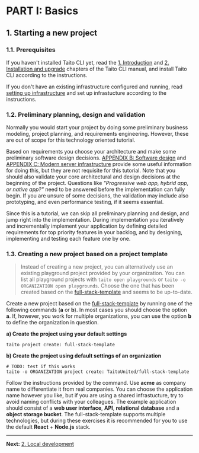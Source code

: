 # PART I: Basics

## 1. Starting a new project

### 1.1. Prerequisites

If you haven't installed Taito CLI yet, read the [1. Introduction](https://taitounited.github.io/taito-cli/docs/01-introduction) and [2. Installation and upgrade](https://taitounited.github.io/taito-cli/docs/02-installation/) chapters of the Taito CLI manual, and install Taito CLI according to the instructions.

If you don't have an existing infrastructure configured and running, read [setting up infrastructure](https://taitounited.github.io/taito-cli/docs/03-quick-start/#setting-up-infrastructure) and set up infrastucture according to the instructions.

### 1.2. Preliminary planning, design and validation

Normally you would start your project by doing some preliminary business modeling, project planning, and requirements engineering. However, these are out of scope for this technology oriented tutorial.

Based on requirements you choose your architecture and make some preliminary software design decisions. [APPENDIX B: Software design](/tutorial/b-software-design) and [APPENDIX C: Modern server infrastructure](/tutorial/c-modern-server-infrastructure) provide some useful information for doing this, but they are not requisite for this tutorial. Note that you should also validate your core architectural and design decisions at the beginning of the project. Questions like _"Progressive web app, hybrid app, or native app?"_ need to be answered before the implementation can fully begin. If you are unsure of some decisions, the validation may include also prototyping, and even performance testing, if it seems essential.

Since this is a tutorial, we can skip all preliminary planning and design, and jump right into the implementation. During implementation you iteratively and incrementally implement your application by defining detailed requirements for top priority features in your backlog, and by designing, implementing and testing each feature one by one.

### 1.3. Creating a new project based on a project template

> Instead of creating a new project, you can alternatively use an existing playground project provided by your organization. You can list all playground projects with `taito open playgrounds` or `taito -o ORGANIZATION open playgrounds`. Choose the one that has been created based on the [full-stack-template](https://github.com/TaitoUnited/full-stack-template) and seems to be up-to-date.

Create a new project based on the [full-stack-template](https://github.com/TaitoUnited/full-stack-template) by running one of the following commands (**a** or **b**). In most cases you should choose the option **a**. If, however, you work for multiple organizations, you can use the option **b** to define the organization in question.

**a) Create the project using your default settings**

```shell
taito project create: full-stack-template
```

**b) Create the project using default settings of an organization**

```shell
# TODO: test if this works
taito -o ORGANIZATION project create: TaitoUnited/full-stack-template
```

Follow the instructions provided by the command. Use **acme** as company name to differentiate it from real companies. You can choose the application name however you like, but if you are using a shared infrastucture, try to avoid naming conflicts with your colleagues. The example application should consist of a **web user interface**, **API**, **relational database** and a **object storage bucket**. The full-stack-template supports multiple technologies, but during these exercises it is recommended for you to use the default **React** + **Node.js** stack.

---

**Next:** [2. Local development](/tutorial/02-local-development)
